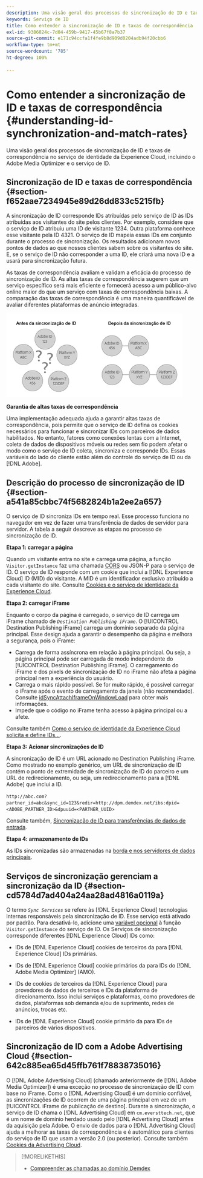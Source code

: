 ```yaml
---
description: Uma visão geral dos processos de sincronização de ID e taxas de correspondência no serviço de identidade da Experience Cloud, incluindo o Adobe Media Optimizer e o serviço de ID.
keywords: Serviço de ID
title: Como entender a sincronização de ID e taxas de correspondência
exl-id: 9386824c-7d04-459b-9417-45b67f8a7b37
source-git-commit: e171c94ccfa1f4fe9b8d909d0204adb94f20cbb6
workflow-type: tm+mt
source-wordcount: '785'
ht-degree: 100%

---
```


# Como entender a sincronização de ID e taxas de correspondência {#understanding-id-synchronization-and-match-rates}

Uma visão geral dos processos de sincronização de ID e taxas de correspondência no serviço de identidade da Experience Cloud, incluindo o Adobe Media Optimizer e o serviço de ID.

## Sincronização de ID e taxas de correspondência {#section-f652aae7234945e89d26dd833c5215fb}

A sincronização de ID corresponde IDs atribuídas pelo serviço de ID às IDs atribuídas aos visitantes do site pelos clientes. Por exemplo, considere que o serviço de ID atribuiu uma ID de visitante 1234. Outra plataforma conhece esse visitante pela ID 4321. O serviço de ID mapeia essas IDs em conjunto durante o processo de sincronização. Os resultados adicionam novos pontos de dados ao que nossos clientes sabem sobre os visitantes do site. E, se o serviço de ID não corresponder a uma ID, ele criará uma nova ID e a usará para sincronização futura.

As taxas de correspondência avaliam e validam a eficácia do processo de sincronização de ID. As altas taxas de correspondência sugerem que um serviço específico será mais eficiente e fornecerá acesso a um público-alvo online maior do que um serviço com taxas de correspondência baixas. A comparação das taxas de correspondência é uma maneira quantificável de avaliar diferentes plataformas de anúncio integradas.

![](assets/idsync2.png)

**Garantia de altas taxas de correspondência**

Uma implementação adequada ajuda a garantir altas taxas de correspondência, pois permite que o serviço de ID defina os cookies necessários para funcionar e sincronizar IDs com parceiros de dados habilitados. No entanto, fatores como conexões lentas com a Internet, coleta de dados de dispositivos móveis ou redes sem fio podem afetar o modo como o serviço de ID coleta, sincroniza e corresponde IDs. Essas variáveis do lado do cliente estão além do controle do serviço de ID ou da [!DNL Adobe].

## Descrição do processo de sincronização de ID {#section-a541a85cbbc74f5682824b1a2ee2a657}

O serviço de ID sincroniza IDs em tempo real. Esse processo funciona no navegador em vez de fazer uma transferência de dados de servidor para servidor. A tabela a seguir descreve as etapas no processo de sincronização de ID.

**Etapa 1: carregar a página**

Quando um visitante entra no site e carrega uma página, a função `Visitor.getInstance` faz uma chamada [CORS](../reference/cors.md#concept-6c280446990d46d88ba9da15d2dcc758) ou JSON-P para o serviço de ID. O serviço de ID responde com um cookie que inclui a [!DNL Experience Cloud] ID (MID) do visitante. A MID é um identificador exclusivo atribuído a cada visitante do site. Consulte [Cookies e o serviço de identidade da Experience Cloud](../introduction/cookies.md).

**Etapa 2: carregar iFrame**

Enquanto o corpo da página é carregado, o serviço de ID carrega um iFrame chamado de *`Destination Publishing iFrame`*. O [!UICONTROL Destination Publishing iFrame] carrega um domínio separado da página principal. Esse design ajuda a garantir o desempenho da página e melhora a segurança, pois o iFrame:

* Carrega de forma assíncrona em relação à página principal. Ou seja, a página principal pode ser carregada de modo independente do [!UICONTROL Destination Publishing iFrame]. O carregamento do iFrame e dos pixels de sincronização de ID no iFrame não afeta a página principal nem a experiência do usuário.
* Carrega o mais rápido possível. Se for muito rápido, é possível carregar o iFrame após o evento de carregamento da janela (não recomendado). Consulte [idSyncAttachIframeOnWindowLoad](../library/function-vars/idsyncattachiframeonwindowload.md#reference-b86b7112e0814a4c82c4e24c158508f4) para obter mais informações.
* Impede que o código no iFrame tenha acesso à página principal ou a afete.

Consulte também [Como o serviço de identidade da Experience Cloud solicita e define IDs...](../introduction/id-request.md#concept-2caacebb1d244402816760e9b8bcef6a).

**Etapa 3: Acionar sincronizações de ID**

A sincronização de ID é um URL acionado no Destination Publishing iFrame. Como mostrado no exemplo genérico, um URL de sincronização de ID contém o ponto de extremidade de sincronização de ID do parceiro e um URL de redirecionamento, ou seja, um redirecionamento para a [!DNL Adobe] que inclui a ID.

`http://abc.com?partner_id=abc&sync_id=123&redir=http://dpm.demdex.net/ibs:dpid=<ADOBE_PARTNER_ID>&dpuuid=<PARTNER_UUID>`

Consulte também, [Sincronização de ID para transferências de dados de entrada](https://experienceleague.adobe.com/docs/audience-manager/user-guide/implementation-integration-guides/sending-audience-data/batch-data-transfer-process/id-sync-http.html?lang=pt-BR).

**Etapa 4: armazenamento de IDs**

As IDs sincronizadas são armazenadas na [borda e nos servidores de dados principais](https://experienceleague.adobe.com/docs/audience-manager/user-guide/reference/system-components/components-edge.html?lang=pt-BR).

## Serviços de sincronização gerenciam a sincronização da ID {#section-cd5784d7ad404a24aa28ad4816a0119a}

O termo *`Sync Services`* se refere às [!DNL Experience Cloud] tecnologias internas responsáveis pela sincronização de ID. Esse serviço está ativado por padrão. Para desativá-lo, adicione uma [variável opcional](../library/function-vars/disableidsync.md#reference-589d6b489ac64eddb5a7ff758945e414) à função `Visitor.getInstance` do serviço de ID. Os Serviços de sincronização corresponde diferentes [!DNL Experience Cloud] IDs como:

* IDs de [!DNL Experience Cloud] cookies de terceiros da para [!DNL Experience Cloud] IDs primárias.

* IDs de [!DNL Experience Cloud] cookie primários da para IDs do [!DNL Adobe Media Optimizer] (AMO).

* IDs de cookies de terceiros da [!DNL Experience Cloud] para provedores de dados de terceiros e IDs da plataforma de direcionamento. Isso inclui serviços e plataformas, como provedores de dados, plataformas sob demanda e/ou de suprimento, redes de anúncios, trocas etc.
* IDs de [!DNL Experience Cloud] cookie primário da para IDs de parceiros de vários dispositivos.

## Sincronização de ID com a Adobe Advertising Cloud {#section-642c885ea65d45ffb761f78838735016}

O [!DNL Adobe Advertising Cloud] (chamado anteriormente de [!DNL Adobe Media Optimizer]) é uma exceção no processo de sincronização de ID com base no iFrame. Como o [!DNL Advertising Cloud] é um domínio confiável, as sincronizações de ID ocorrem de uma página principal em vez de um [!UICONTROL iFrame de publicação de destino]. Durante a sincronização, o serviço de ID chama o [!DNL Advertising Cloud] em `cm.eversttech.net`, que é um nome de domínio herdado usado pelo [!DNL Advertising Cloud] antes da aquisição pela Adobe. O envio de dados para o [!DNL Advertising Cloud] ajuda a melhorar as taxas de correspondência e é automático para clientes do serviço de ID que usam a versão 2.0 (ou posterior). Consulte também [Cookies da Advertising Cloud](https://experienceleague.adobe.com/docs/core-services/interface/administration/ec-cookies/cookies-advertising-cloud.html?lang=pt-BR).

>[!MORELIKETHIS]
>
>* [Compreender as chamadas ao domínio Demdex](https://experienceleague.adobe.com/docs/audience-manager/user-guide/reference/demdex-calls.html?lang=pt-BR)

